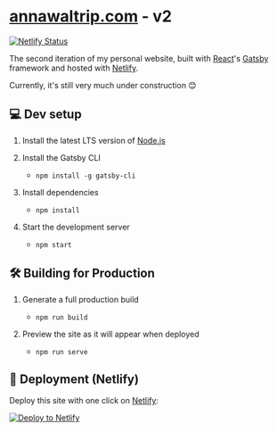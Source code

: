 # [annawaltrip.com](https://awaltrip.netlify.app) - v2

[![Netlify Status](https://api.netlify.com/api/v1/badges/91f52fa8-e0a6-45b1-8d56-7c83bb62f580/deploy-status)](https://app.netlify.com/sites/awaltrip/deploys)

The second iteration of my personal website, built with [React](https://react.dev/learn/start-a-new-react-project)'s 
[Gatsby](https://www.gatsbyjs.com/) framework and hosted with [Netlify](https://www.netlify.com/).

Currently, it's still very much under construction 😊

## 💻 Dev setup

1. Install the latest LTS version of [Node.js](https://nodejs.org/en/download/)

2. Install the Gatsby CLI
    - `npm install -g gatsby-cli`

3. Install dependencies
    - `npm install`

4. Start the development server
    - `npm start`

## 🛠 Building for Production

1. Generate a full production build
    - `npm run build`

2. Preview the site as it will appear when deployed
    - `npm run serve`

## 🚀 Deployment (Netlify)

Deploy this site with one click on [Netlify](https://app.netlify.com/signup):

[<img src="https://www.netlify.com/img/deploy/button.svg" alt="Deploy to Netlify" />](https://app.netlify.com/start/deploy?repository=https://github.com/gatsbyjs/gatsby-starter-minimal-ts)
